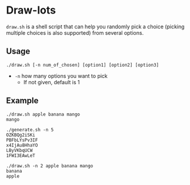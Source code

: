 # Draw-lots

`draw.sh`  is a shell script that can help you randomly pick a choice (picking multiple choices is also supported) from several options.

## Usage

```
./draw.sh [-n num_of_chosen] [option1] [option2] [option3]
```

- `-n` how many options you want to pick
  - If not given, default is 1

## Example

```
./draw.sh apple banana mango
mango
```

```
./generate.sh -n 5
OZKBQg2iSKi
PBFbLYsPv3IF
x4IjAu8HhaYO
LByVKbqUCW
1FWI3EAwLeT
```

```
./draw.sh -n 2 apple banana mango
banana
apple
```


